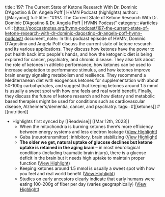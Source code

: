 title:: 197: The Current State of Ketone Research With Dr. Dominic D’Agostino & Dr. Angela Poff | HVMN Podcast (highlights)
author:: [[Maryann]]
full-title:: "\#197: The Current State of Ketone Research With Dr. Dominic D’Agostino & Dr. Angela Poff | HVMN Podcast"
category:: #articles
url:: https://podcastnotes.org/hvmn-podcast/197-the-current-state-of-ketone-research-with-dr-dominic-dagostino-dr-angela-poff-hvmn-podcast/
document_note:: In this podcast episode of HVMN, Dominic D'Agostino and Angela Poff discuss the current state of ketone research and its various applications. They discuss how ketones have the power to put health back into people's hands, and how the ketogenic diet is being explored for cancer, psychiatry, and chronic disease. They also talk about the role of ketones in athletic performance, how ketones can be used to increase adaptation to performance stimulus, and how ketones improve brain energy signaling metabolism and resilience. They recommend a Mediterranean diet with exogenous ketones for supplementation with about 50-100g carbohydrates, and suggest that keeping ketones around 1.5 mmol is usually a sweet spot with how one feels and real world benefit. Finally, they discuss the future of ketone research and how dietary and metabolic based therapies might be used for conditions such as cardiovascular disease, Alzheimer's/dementia, cancer, and psychiatry.
tags:: #[[ketones]] #[[nutrition]]

- Highlights first synced by [[Readwise]] [[Mar 12th, 2023]]
	- When the mitochondria is burning ketones there’s more efficiency between energy systems and less electron leakage ([View Highlight](https://read.readwise.io/read/01gv80xst77j6kxw50j6re1w7e))
	- Gaba (neurotransmitter): inhibitory, brain stabilizing ([View Highlight](https://read.readwise.io/read/01gv80xy0y00q3vyyng79cq7ex))
	- **The older we get, natural uptake of glucose declines but ketone uptake is retained in the aging brain –** in most neurological conditions (including traumatic brain injury), there is a glucose deficit in the brain but it needs high uptake to maintain proper function ([View Highlight](https://read.readwise.io/read/01gv80y29tx7q272pk5s15xjr8))
	- Keeping ketones around 1.5 mmol is usually a sweet spot with how you feel and real world benefit ([View Highlight](https://read.readwise.io/read/01gv80y6qn4ke4r0rr4x1ygc2z))
	- Studies on early ancestors clearly indicate that early humans were eating 100-200g of fiber per day (varies geographically) ([View Highlight](https://read.readwise.io/read/01gv80yns68m7zyf6q7j4wn7jf))